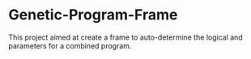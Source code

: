 Genetic-Program-Frame
=====================

This project aimed at create a frame to auto-determine the logical and parameters for a combined program.
